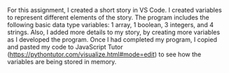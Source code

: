 For this assignment, I created a short story in VS Code. I created variables to represent different elements of the story. The program includes the following basic data type variables: 1 array, 1 boolean, 3 integers, and 4 strings. Also, I added more details to my story, by creating more variables as I developed the program. 
Once I had completed my program, I copied and pasted my code to JavaScript Tutor (https://pythontutor.com/visualize.html#mode=edit) to see how the variables are being stored in memory.